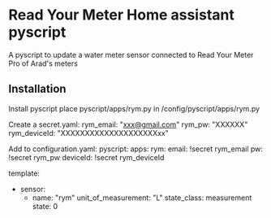 # Read Your Meter Home assistant pyscript

A pyscript to update a water meter sensor connected to Read Your Meter Pro of Arad's meters

## Installation

Install pyscript
place pyscript/apps/rym.py in /config/pyscript/apps/rym.py

Create a secret.yaml:
rym_email: "xxx@gmail.com"
rym_pw: "XXXXXX"
rym_deviceId: "XXXXXXXXXXXXXXXXXXXXxx"


Add to configuration.yaml:
pyscript:
  apps:
    rym:
      email: !secret rym_email
      pw: !secret rym_pw
      deviceId: !secret rym_deviceId



template:
  - sensor:
    - name: "rym"
      unit_of_measurement: "L"
      state_class: measurement
      state: 0

